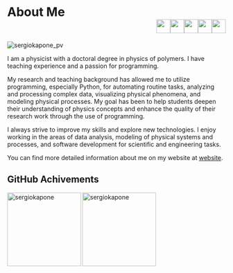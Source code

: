 # About Me <div align="right"><img width="32px" src="https://cdn.jsdelivr.net/gh/devicons/devicon/icons/python/python-original.svg"/><img width="32px" src="https://cdn.jsdelivr.net/gh/devicons/devicon/icons/javascript/javascript-original.svg"/><img width="32px" src="https://cdn.jsdelivr.net/gh/devicons/devicon/icons/react/react-original.svg"/><img width="32px" src="https://cdn.jsdelivr.net/gh/devicons/devicon/icons/vscode/vscode-original.svg"/><imgw idth="32px" src="https://cdn.jsdelivr.net/gh/devicons/devicon/icons/html5/html5-original.svg"/><img width="32px" src="https://cdn.jsdelivr.net/gh/devicons/devicon/icons/css3/css3-original.svg"/></div>

<p align="left"> <img src="https://komarev.com/ghpvc/?username=sergiokapone&label=Profile%20views&color=0e75b6&style=plastic" alt="sergiokapone_pv" /> </p>

I am a physicist with a doctoral degree in physics of polymers. I have teaching experience and a passion for programming. 

My research and teaching background has allowed me to utilize programming, especially Python, for automating routine tasks, analyzing and processing complex data, visualizing physical phenomena, and modeling physical processes. 
My goal has been to help students deepen their understanding of physics concepts and enhance the quality of their research work through the use of programming.

I always strive to improve my skills and explore new technologies. 
I enjoy working in the areas of data analysis, modeling of physical systems and processes, and software development for scientific and engineering tasks.

You can find more detailed information about me on my website at [website](https://sergiokapone.github.io/).

## GitHub Achivements

<p><img align="left" src="https://github-readme-stats.vercel.app/api/top-langs?username=sergiokapone&show_icons=true&theme=radical&locale=en&hide_progress=true" alt="sergiokapone"height="170" /></p>
<p><img align="center" src="https://github-readme-stats.vercel.app/api?username=sergiokapone&show_icons=true&theme=radical" alt="sergiokapone" height="170"/></p>

